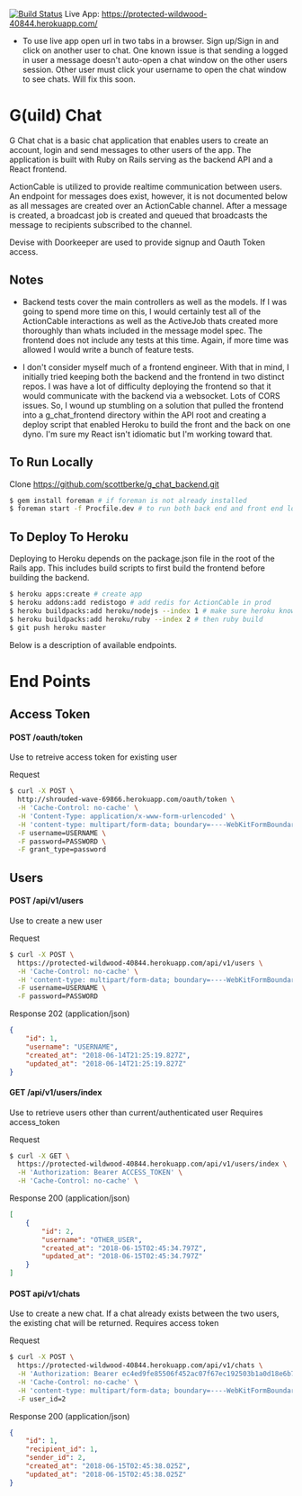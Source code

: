 [![Build Status](https://travis-ci.org/scottberke/g_chat_backend.svg?branch=master)](https://travis-ci.org/scottberke/g_chat_backend)
Live App: https://protected-wildwood-40844.herokuapp.com/
* To use live app open url in two tabs in a browser. Sign up/Sign in and click on another user to chat. One known issue is that sending a logged in user a message doesn't auto-open a chat window on the other users session. Other user must click your username to open the chat window to see chats. Will fix this soon.

# G(uild) Chat
G Chat chat is a basic chat application that enables users to create an account, login and send messages to other users of the app. The application is built with Ruby on Rails serving as the backend API and a React frontend.

ActionCable is utilized to provide realtime communication between users. An endpoint for messages does exist, however, it is not documented below as all messages are created over an ActionCable channel. After a message is created, a broadcast job is created and queued that broadcasts the message to recipients subscribed to the channel.

Devise with Doorkeeper are used to provide signup and Oauth Token access.

## Notes
* Backend tests cover the main controllers as well as the models. If I was going to spend more time on this, I would certainly test all of the ActionCable interactions as well as the ActiveJob thats created more thoroughly than whats included in the message model spec.
The frontend does not include any tests at this time. Again, if more time was allowed I would write a bunch of feature tests.

* I don't consider myself much of a frontend engineer. With that in mind, I initially tried keeping both the backend and the frontend in two distinct repos. I was have a lot of difficulty deploying the frontend so that it would communicate with the backend via a websocket. Lots of CORS issues. So, I wound up stumbling on a solution that pulled the frontend into a g_chat_frontend directory within the API root and creating a deploy script that enabled Heroku to build the front and the back on one dyno. I'm sure my React isn't idiomatic but I'm working toward that.


## To Run Locally
Clone https://github.com/scottberke/g_chat_backend.git

```bash
$ gem install foreman # if foreman is not already installed
$ foreman start -f Procfile.dev # to run both back end and front end locally
```

## To Deploy To Heroku
Deploying to Heroku depends on the package.json file in the root of the Rails app. This includes build scripts to first build the frontend before building the backend.

```bash
$ heroku apps:create # create app
$ heroku addons:add redistogo # add redis for ActionCable in prod
$ heroku buildpacks:add heroku/nodejs --index 1 # make sure heroku knows to look for node first
$ heroku buildpacks:add heroku/ruby --index 2 # then ruby build
$ git push heroku master
```

Below is a description of available endpoints.
# End Points
## Access Token
#### POST /oauth/token
Use to retreive access token for existing user

Request
```bash
$ curl -X POST \
  http://shrouded-wave-69866.herokuapp.com/oauth/token \
  -H 'Cache-Control: no-cache' \
  -H 'Content-Type: application/x-www-form-urlencoded' \
  -H 'content-type: multipart/form-data; boundary=----WebKitFormBoundary7MA4YWxkTrZu0gW' \
  -F username=USERNAME \
  -F password=PASSWORD \
  -F grant_type=password
```
## Users
#### POST /api/v1/users
Use to create a new user

Request
```bash
$ curl -X POST \
  https://protected-wildwood-40844.herokuapp.com/api/v1/users \
  -H 'Cache-Control: no-cache' \
  -H 'content-type: multipart/form-data; boundary=----WebKitFormBoundary7MA4YWxkTrZu0gW' \
  -F username=USERNAME \
  -F password=PASSWORD
```

Response 202 (application/json)
```json
{
    "id": 1,
    "username": "USERNAME",
    "created_at": "2018-06-14T21:25:19.827Z",
    "updated_at": "2018-06-14T21:25:19.827Z"
}
```
#### GET /api/v1/users/index
Use to retrieve users other than current/authenticated user
Requires access_token

Request
```bash
$ curl -X GET \
  https://protected-wildwood-40844.herokuapp.com/api/v1/users/index \
  -H 'Authorization: Bearer ACCESS_TOKEN' \
  -H 'Cache-Control: no-cache' \
```

Response 200 (application/json)
```json
[
    {
        "id": 2,
        "username": "OTHER_USER",
        "created_at": "2018-06-15T02:45:34.797Z",
        "updated_at": "2018-06-15T02:45:34.797Z"
    }
]
```

#### POST api/v1/chats
Use to create a new chat. If a chat already exists between the two users, the existing chat will be returned.
Requires access token

Request
```bash
$ curl -X POST \
  https://protected-wildwood-40844.herokuapp.com/api/v1/chats \
  -H 'Authorization: Bearer ec4ed9fe85506f452ac07f67ec192503b1a0d18e6b786866b69caff624964666' \
  -H 'Cache-Control: no-cache' \
  -H 'content-type: multipart/form-data; boundary=----WebKitFormBoundary7MA4YWxkTrZu0gW' \
  -F user_id=2
```

Response 200 (application/json)
```json
{
    "id": 1,
    "recipient_id": 1,
    "sender_id": 2,
    "created_at": "2018-06-15T02:45:38.025Z",
    "updated_at": "2018-06-15T02:45:38.025Z"
}
```
